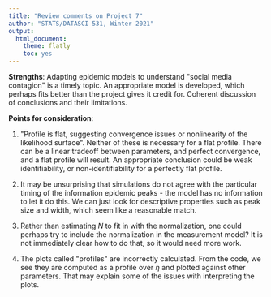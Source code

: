 ```yaml
---
title: "Review comments on Project 7"
author: "STATS/DATASCI 531, Winter 2021"
output:
  html_document:
    theme: flatly
    toc: yes
---
```


**Strengths**: Adapting epidemic models to understand "social media contagion" is a timely topic. An appropriate model is developed, which perhaps fits better than the project gives it credit for. Coherent discussion of conclusions and their limitations.


**Points for consideration**:

1. "Profile is flat, suggesting convergence issues or nonlinearity of the likelihood surface". Neither of these is necessary for a flat profile. There can be a linear tradeoff between parameters, and perfect convergence, and a flat profile will result. An appropriate conclusion could be weak identifiability, or non-identifiability for a perfectly flat profile.

2. It may be unsurprising that simulations do not agree with the particular timing of the information epidemic peaks - the model has no information to let it do this. We can just look for descriptive properties such as peak size and width, which seem like a reasonable match.

3. Rather than estimating $N$ to fit in with the normalization, one could perhaps try to include the normalization in the measurement model? It is not immediately clear how to do that, so it would need more work.

4. The plots called "profiles" are incorrectly calculated. From the code, we see they are computed as a profile over $\eta$ and plotted against other parameters. That may explain some of the issues with interpreting the plots.



